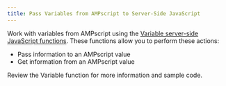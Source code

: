 ```yaml
---
title: Pass Variables from AMPscript to Server-Side JavaScript
---
```


Work with variables from AMPscript using the [Variable server-side JavaScript functions](ssjs_utilitiesVariable.htm). These functions allow you to perform these actions:

* Pass information to an AMPscript value
* Get information from an AMPscript value

Review the Variable function for more information and sample code.
